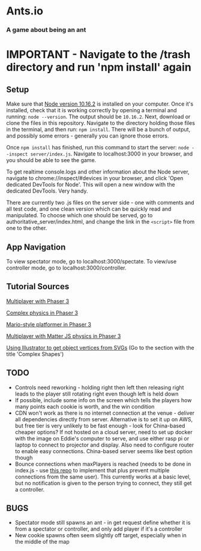 # Ants.io
### A game about being an ant
# IMPORTANT - Navigate to the /trash directory and run 'npm install' again
## Setup
Make sure that [Node version 10.16.2](https://nodejs.org/en/download/) is installed on your computer. Once it's installed, check that it is working correctly by opening a terminal and running:
`node --version`.
The output should be
`10.16.2`.
Next, download or clone the files in this repository. Navigate to the directory holding those files in the terminal, and then run:
`npm install`.
There will be a bunch of output, and possibly some errors - generally you can ignore those errors.

Once `npm install` has finished, run this command to start the server:
`node --inspect server/index.js`.
Navigate to localhost:3000 in your browser, and you should be able to see the game.

To get realtime console.logs and other information about the Node server, navigate to chrome://inspect/#devices in your browser, and click 'Open dedicated DevTools for Node'. This will open a new window with the dedicated DevTools. Very handy.

There are currently two .js files on the server side - one with comments and all test code, and one clean version which can be quickly read and manipulated. To choose which one should be served, go to authoritative_server/index.html, and change the link in the `<script>` file from one to the other.

## App Navigation
To view spectator mode, go to localhost:3000/spectate.
To view/use controller mode, go to localhost:3000/controller.

## Tutorial Sources
[Multiplayer with Phaser 3](https://phasertutorials.com/creating-a-simple-multiplayer-game-in-phaser-3-with-an-authoritative-server-part-1/)

[Complex physics in Phaser 3](https://www.codeandweb.com/physicseditor/tutorials/how-to-create-physics-shapes-for-phaser-3-and-matterjs)

[Mario-style platformer in Phaser 3](https://gamedevacademy.org/how-to-make-a-mario-style-platformer-with-phaser-3/?a=13)

[Multiplayer with Matter JS physics in Phaser 3](https://github.com/yandeu/phaser3-multiplayer-with-physics)

[Using Illustrator to get object vertices from SVGs](https://codersblock.com/blog/javascript-physics-with-matter-js/) (Go to the section with the title 'Complex Shapes')

## TODO
- Controls need reworking - holding right then left then releasing right leads to the player still rotating right even though left is held down
- If possible, include some info on the screen which tells the players how many points each cookie is worth, and the win condition
- CDN won't work as there is no internet connection at the venue - deliver all dependencies directly from server. Alternative is to set it up on AWS, but free tier is very unlikely to be fast enough - look for China-based cheaper options? If not hosted on a cloud server, need to set up docker with the image on Eddie's computer to serve, and use either rasp pi or laptop to connect to projector and display. Also need to configure router to enable easy connections. China-based server seems like best option though
- Bounce connections when maxPlayers is reached (needs to be done in index.js - use [this repo](https://github.com/mariotacke/blog-single-user-websocket) to implement that plus prevent multiple connections from the same user). This currently works at a basic level, but no notification is given to the person trying to connect, they still get a controller.

## BUGS
- Spectator mode still spawns an ant - in get request define whether it is from a spectator or controller, and only add player if it's a controller
- New cookie spawns often seem slightly off target, especially when in the middle of the map